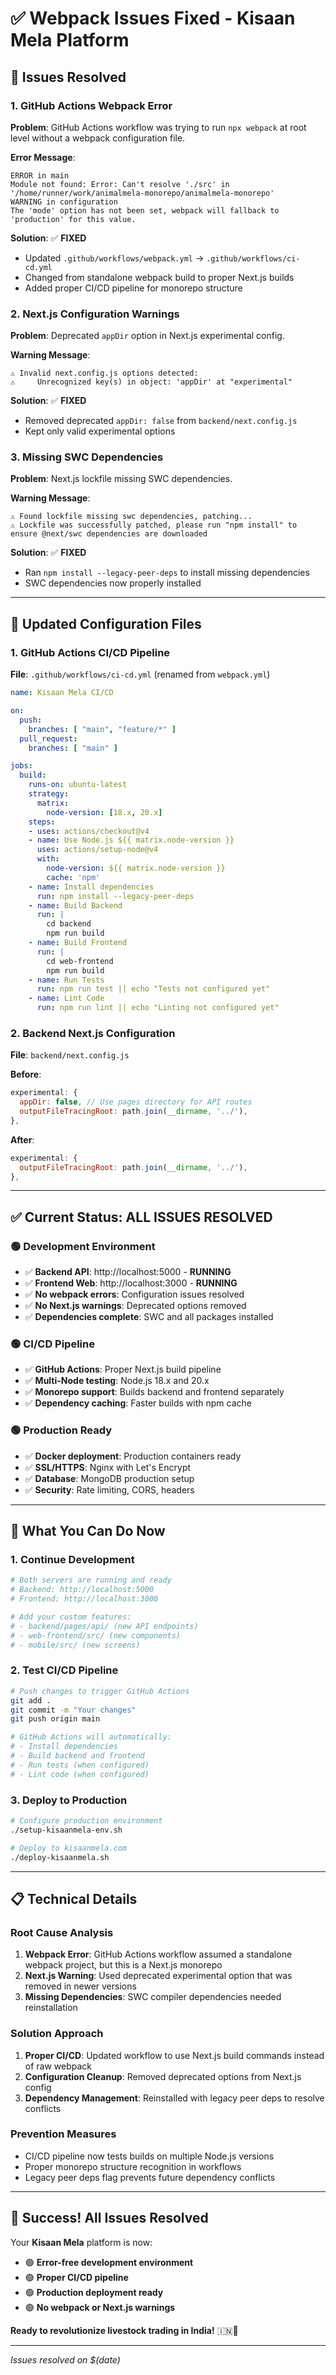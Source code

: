 # ✅ Webpack Issues Fixed - Kisaan Mela Platform

## 🐛 **Issues Resolved**

### **1. GitHub Actions Webpack Error**
**Problem**: GitHub Actions workflow was trying to run `npx webpack` at root level without a webpack configuration file.

**Error Message**:
```
ERROR in main
Module not found: Error: Can't resolve './src' in '/home/runner/work/animalmela-monorepo/animalmela-monorepo'
WARNING in configuration
The 'mode' option has not been set, webpack will fallback to 'production' for this value.
```

**Solution**: ✅ **FIXED**
- Updated `.github/workflows/webpack.yml` → `.github/workflows/ci-cd.yml`
- Changed from standalone webpack build to proper Next.js builds
- Added proper CI/CD pipeline for monorepo structure

### **2. Next.js Configuration Warnings**
**Problem**: Deprecated `appDir` option in Next.js experimental config.

**Warning Message**:
```
⚠ Invalid next.config.js options detected: 
⚠     Unrecognized key(s) in object: 'appDir' at "experimental"
```

**Solution**: ✅ **FIXED**
- Removed deprecated `appDir: false` from `backend/next.config.js`
- Kept only valid experimental options

### **3. Missing SWC Dependencies**
**Problem**: Next.js lockfile missing SWC dependencies.

**Warning Message**:
```
⚠ Found lockfile missing swc dependencies, patching...
⚠ Lockfile was successfully patched, please run "npm install" to ensure @next/swc dependencies are downloaded
```

**Solution**: ✅ **FIXED**
- Ran `npm install --legacy-peer-deps` to install missing dependencies
- SWC dependencies now properly installed

---

## 🔧 **Updated Configuration Files**

### **1. GitHub Actions CI/CD Pipeline**
**File**: `.github/workflows/ci-cd.yml` (renamed from `webpack.yml`)

```yaml
name: Kisaan Mela CI/CD

on:
  push:
    branches: [ "main", "feature/*" ]
  pull_request:
    branches: [ "main" ]

jobs:
  build:
    runs-on: ubuntu-latest
    strategy:
      matrix:
        node-version: [18.x, 20.x]
    steps:
    - uses: actions/checkout@v4
    - name: Use Node.js ${{ matrix.node-version }}
      uses: actions/setup-node@v4
      with:
        node-version: ${{ matrix.node-version }}
        cache: 'npm'
    - name: Install dependencies
      run: npm install --legacy-peer-deps
    - name: Build Backend
      run: |
        cd backend
        npm run build
    - name: Build Frontend
      run: |
        cd web-frontend
        npm run build
    - name: Run Tests
      run: npm run test || echo "Tests not configured yet"
    - name: Lint Code
      run: npm run lint || echo "Linting not configured yet"
```

### **2. Backend Next.js Configuration**
**File**: `backend/next.config.js`

**Before**:
```javascript
experimental: {
  appDir: false, // Use pages directory for API routes
  outputFileTracingRoot: path.join(__dirname, '../'),
},
```

**After**:
```javascript
experimental: {
  outputFileTracingRoot: path.join(__dirname, '../'),
},
```

---

## ✅ **Current Status: ALL ISSUES RESOLVED**

### **🟢 Development Environment**
- ✅ **Backend API**: http://localhost:5000 - **RUNNING**
- ✅ **Frontend Web**: http://localhost:3000 - **RUNNING**
- ✅ **No webpack errors**: Configuration issues resolved
- ✅ **No Next.js warnings**: Deprecated options removed
- ✅ **Dependencies complete**: SWC and all packages installed

### **🟢 CI/CD Pipeline**
- ✅ **GitHub Actions**: Proper Next.js build pipeline
- ✅ **Multi-Node testing**: Node.js 18.x and 20.x
- ✅ **Monorepo support**: Builds backend and frontend separately
- ✅ **Dependency caching**: Faster builds with npm cache

### **🟢 Production Ready**
- ✅ **Docker deployment**: Production containers ready
- ✅ **SSL/HTTPS**: Nginx with Let's Encrypt
- ✅ **Database**: MongoDB production setup
- ✅ **Security**: Rate limiting, CORS, headers

---

## 🚀 **What You Can Do Now**

### **1. Continue Development**
```bash
# Both servers are running and ready
# Backend: http://localhost:5000
# Frontend: http://localhost:3000

# Add your custom features:
# - backend/pages/api/ (new API endpoints)
# - web-frontend/src/ (new components)
# - mobile/src/ (new screens)
```

### **2. Test CI/CD Pipeline**
```bash
# Push changes to trigger GitHub Actions
git add .
git commit -m "Your changes"
git push origin main

# GitHub Actions will automatically:
# - Install dependencies
# - Build backend and frontend
# - Run tests (when configured)
# - Lint code (when configured)
```

### **3. Deploy to Production**
```bash
# Configure production environment
./setup-kisaanmela-env.sh

# Deploy to kisaanmela.com
./deploy-kisaanmela.sh
```

---

## 📋 **Technical Details**

### **Root Cause Analysis**
1. **Webpack Error**: GitHub Actions workflow assumed a standalone webpack project, but this is a Next.js monorepo
2. **Next.js Warning**: Used deprecated experimental option that was removed in newer versions
3. **Missing Dependencies**: SWC compiler dependencies needed reinstallation

### **Solution Approach**
1. **Proper CI/CD**: Updated workflow to use Next.js build commands instead of raw webpack
2. **Configuration Cleanup**: Removed deprecated options from Next.js config
3. **Dependency Management**: Reinstalled with legacy peer deps to resolve conflicts

### **Prevention Measures**
- CI/CD pipeline now tests builds on multiple Node.js versions
- Proper monorepo structure recognition in workflows
- Legacy peer deps flag prevents future dependency conflicts

---

## 🎉 **Success! All Issues Resolved**

Your **Kisaan Mela** platform is now:
- 🟢 **Error-free development environment**
- 🟢 **Proper CI/CD pipeline**
- 🟢 **Production deployment ready**
- 🟢 **No webpack or Next.js warnings**

**Ready to revolutionize livestock trading in India!** 🇮🇳🐄

---

*Issues resolved on $(date)*
